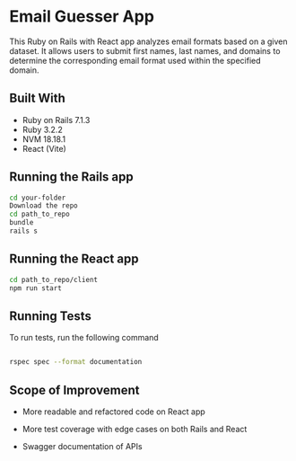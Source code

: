 
  

# Email Guesser App
This Ruby on Rails with React app analyzes email formats based on a given dataset. It allows users to submit first names, last names, and domains to determine the corresponding email format used within the specified domain.


## Built With

- Ruby on Rails 7.1.3
- Ruby 3.2.2
- NVM 18.18.1
- React (Vite)

## Running the Rails app

```bash
cd your-folder
Download the repo
cd path_to_repo
bundle
rails s
```
## Running the React app

```bash
cd path_to_repo/client
npm run start
```


## Running Tests

  

To run tests, run the following command


```bash

rspec spec --format documentation

```

## Scope of Improvement


- More readable and refactored code on React app

- More test coverage with edge cases on both Rails and React

- Swagger documentation of APIs

  
